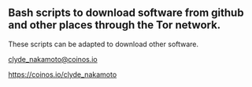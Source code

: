 ## Bash scripts to download software from github and other places through the Tor network.

These scripts can be adapted to download other software.

clyde_nakamoto@coinos.io

https://coinos.io/clyde_nakamoto
